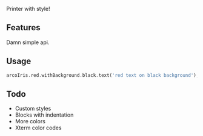 Printer with style!

## Features

Damn simple api.

## Usage

```dart
arcoIris.red.withBackground.black.text('red text on black background');
```

## Todo

- Custom styles
- Blocks with indentation
- More colors
- Xterm color codes
